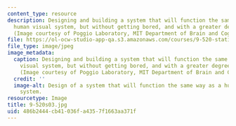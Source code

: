 ```yaml
---
content_type: resource
description: Designing and building a system that will function the same way as a
  human visual system, but without getting bored, and with a greater degree of accuracy.
  (Image courtesy of Poggio Laboratory, MIT Department of Brain and Cognitive Sciences.)
file: https://ol-ocw-studio-app-qa.s3.amazonaws.com/courses/9-520-statistical-learning-theory-and-applications-spring-2003/486b2444cb41036fa4357f1663aa371f_9-520s03.jpg
file_type: image/jpeg
image_metadata:
  caption: Designing and building a system that will function the same way as a human
    visual system, but without getting bored, and with a greater degree of accuracy.
    (Image courtesy of Poggio Laboratory, MIT Department of Brain and Cognitive Sciences.)
  credit: ''
  image-alt: Design of a system that will function the same way as a human visual
    system.
resourcetype: Image
title: 9-520s03.jpg
uid: 486b2444-cb41-036f-a435-7f1663aa371f
---
```

